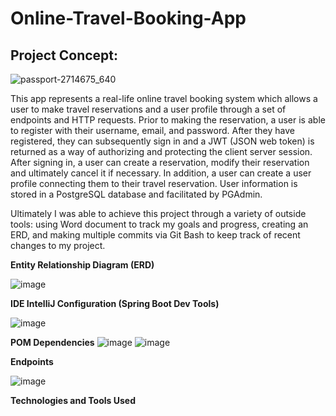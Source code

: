 # Online-Travel-Booking-App
## Project Concept:

![passport-2714675_640](https://user-images.githubusercontent.com/94870846/152490274-15546bcf-cf8a-454a-b6e1-373370af1cbe.jpg)

This app represents a real-life online travel booking system which allows a user to make travel reservations and a user profile through a set of endpoints and HTTP requests. Prior to making the reservation, a user is able to register with their username, email, and password.  After they have registered, they can subsequently sign in and a JWT (JSON web token) is returned as a way of authorizing and protecting the client server session. After signing in, a user can create a reservation, modify their reservation and ultimately cancel it if necessary.  In addition, a user can create a user profile connecting them to their travel reservation.  User information is stored in a PostgreSQL database and facilitated by PGAdmin.  

Ultimately I was able to achieve this project through a variety of outside tools: using Word document to track my goals and progress, creating an ERD, and making multiple commits via Git Bash to keep track of recent changes to my project.

**Entity Relationship Diagram (ERD)**

![image](https://user-images.githubusercontent.com/94870846/152490521-48faabdd-4f3b-4799-afd7-7f6fd64376df.png)

**IDE IntelliJ Configuration (Spring Boot Dev Tools)**

![image](https://user-images.githubusercontent.com/94870846/152491284-2918e2e0-33c6-4dc7-bdae-f33edebd4e5c.png)

**POM Dependencies**
![image](https://user-images.githubusercontent.com/94870846/152491701-e2b9e99e-d300-4ca5-8c1d-0373783508f9.png)
![image](https://user-images.githubusercontent.com/94870846/152491408-482a1884-531b-4fdd-9ba7-d6fccc68f041.png)

**Endpoints**

![image](https://user-images.githubusercontent.com/94870846/152491497-3c6d4a0e-7445-4967-ae3f-b43a982a2916.png)

**Technologies and Tools Used**





